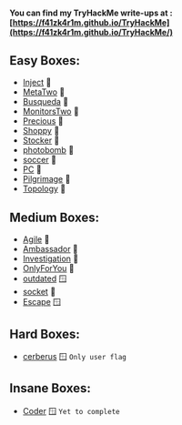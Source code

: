 #### You can find my TryHackMe write-ups at : [https://f41zk4r1m.github.io/TryHackMe](https://f41zk4r1m.github.io/TryHackMe/)



## Easy Boxes:

  - [Inject](https://f41zk4r1m.github.io/HackTheBox/Inject) 🐧
  - [MetaTwo](https://f41zk4r1m.github.io/HackTheBox/MetaTwo) 🐧
  - [Busqueda](https://f41zk4r1m.github.io/HackTheBox/Busqueda) 🐧
  - [MonitorsTwo](https://f41zk4r1m.github.io/HackTheBox/MonitorsTwo) 🐧
  - [Precious](https://f41zk4r1m.github.io/HackTheBox/Precious) 🐧
  - [Shoppy](https://f41zk4r1m.github.io/HackTheBox/Shoppy) 🐧
  - [Stocker](https://f41zk4r1m.github.io/HackTheBox/Stocker) 🐧
  - [photobomb](https://f41zk4r1m.github.io/HackTheBox/photobomb) 🐧
  - [soccer](https://f41zk4r1m.github.io/HackTheBox/soccer) 🐧
  - [PC](https://f41zk4r1m.github.io/HackTheBox/PC) 🐧
  - [Pilgrimage](https://f41zk4r1m.github.io/HackTheBox/Pilgrimage) 🐧
  - [Topology](https://f41zk4r1m.github.io/HackTheBox/Topology) 🐧



## Medium Boxes:

  - [Agile](https://f41zk4r1m.github.io/HackTheBox/Agile) 🐧
  - [Ambassador](https://f41zk4r1m.github.io/HackTheBox/Ambassador) 🐧
  - [Investigation](https://f41zk4r1m.github.io/HackTheBox/Investigation) 🐧
  - [OnlyForYou](https://f41zk4r1m.github.io/HackTheBox/OnlyForYou) 🐧
  - [outdated](https://f41zk4r1m.github.io/HackTheBox/outdated) 🪟
  - [socket](https://f41zk4r1m.github.io/HackTheBox/socket) 🐧
  - [Escape](https://f41zk4r1m.github.io/HackTheBox/Escape) 🪟

## Hard Boxes:

  - [cerberus](https://f41zk4r1m.github.io/HackTheBox/cerberus) 🪟 ```Only user flag```

## Insane Boxes:

  - [Coder](https://f41zk4r1m.github.io/HackTheBox/Coder) 🪟 ```Yet to complete```
